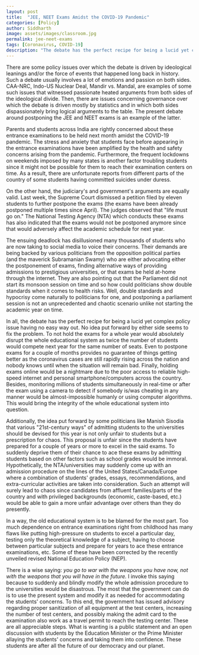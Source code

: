 ```yaml
---
layout: post
title:  "JEE, NEET Exams Amidst the COVID-19 Pandemic"
categories: [Policy]
author: Siddharth
image: assets/images/classroom.jpg
permalink: jee-neet-exams
tags: [Coronavirus, COVID-19]
description: "The debate has the perfect recipe for being a lucid yet complex policy issue having no easy way out."
---
```

There are some policy issues over which the debate is driven by ideological leanings and/or the force of events that happened long back in history. Such a debate usually involves a lot of emotions and passion on both sides. CAA-NRC, Indo-US Nuclear Deal, Mandir vs. Mandal, are examples of some such issues that witnessed passionate heated arguments from both sides of the ideological divide. Then, there are issues concerning governance over which the debate is driven mostly by statistics and in which both sides dispassionately bring logical arguments to the table. The present debate around postponing the JEE and NEET exams is an example of the latter.

Parents and students across India are rightly concerned about these entrance examinations to be held next month amidst the COVID-19 pandemic. The stress and anxiety that students face before appearing in the entrance examinations have been amplified by the health and safety concerns arising from the pandemic. Furthermore, the frequent lockdowns on weekends imposed by many states is another factor troubling students since it might not be possible for them to reach their examination centers on time. As a result, there are unfortunate reports from different parts of the country of some students having committed suicides under duress.

On the other hand, the judiciary's and government's arguments are equally valid. Last week, the Supreme Court dismissed a petition filed by eleven students to further postpone the exams (the exams have been already postponed multiple times since April). The judges observed that "life must go on." The National Testing Agency (NTA) which conducts these exams has also indicated that the exams would not be postponed anymore since that would adversely affect the academic schedule for next year.

The ensuing deadlock has disillusioned many thousands of students who are now taking to social media to voice their concerns. Their demands are being backed by various politicians from the opposition political parties (and the maverick Subramanian Swamy) who are either advocating either the postponement of exams, finding alternative ways of providing admissions to prestigious universities, or that exams be held at-home through the internet. They are also pointing out that the Parliament did not start its monsoon session on time and so how could politicians show double standards when it comes to health risks. Well, double standards and hypocrisy come naturally to politicians for one, and postponing a parliament session is not an unprecedented and chaotic scenario unlike not starting the academic year on time.

In all, the debate has the perfect recipe for being a lucid yet complex policy issue having no easy way out. No idea put forward by either side seems to fix the problem. To not hold the exams for a whole year would absolutely disrupt the whole educational system as twice the number of students would compete next year for the same number of seats. Even to postpone exams for a couple of months provides no guarantee of things getting better as the coronavirus cases are still rapidly rising across the nation and nobody knows until when the situation will remain bad. Finally, holding exams online would be a nightmare due to the poor access to reliable high-speed internet and personal smartphone/computers across the country. Besides, monitoring millions of students simultaneously in real-time or after the exam using a camera to detect if somebody is/was cheating in any manner would be almost-impossible humanly or using computer algorithms. This would bring the integrity of the whole educational system into question.

Additionally, the idea put forward by some politicians like Manish Sisodia that various "21st-century ways" of admitting students to the universities should be devised for this year is not only unfair to students but a prescription for chaos. This proposal is unfair since the students have prepared for a couple of years or more to excel in the said exams. To suddenly deprive them of their chance to ace these exams by admitting students based on other factors such as school grades would be immoral. Hypothetically, the NTA/universities may suddenly come up with an admission procedure on the lines of the United States/Canada/Europe where a combination of students' grades, essays, recommendations, and extra-curricular activities are taken into consideration. Such an attempt will surely lead to chaos since candidates from affluent families/parts of the country and with privileged backgrounds (economic, caste-based, etc.) would be able to gain a more unfair advantage over others than they do presently.

In a way, the old educational system is to be blamed for the most part. Too much dependence on entrance examinations right from childhood has many flaws like putting high-pressure on students to excel a particular day, testing only the theoretical knowledge of a subject, having to choose between particular subjects and prepare for years to ace these entrance examinations, etc. Some of these have been corrected by the recently unveiled revised National Education Policy (NEP).

There is a wise saying: <i>you go to war with the weapons you have now, not with the weapons that you will have in the future.</i> I invoke this saying because to suddenly and blindly modify the whole admission procedure to the universities would be disastrous. The most that the government can do is to use the present system and modify it as needed for accommodating the students' concerns. To this end, the government has issued advisory regarding proper sanitization of all equipment at the test centers, increasing the number of test centers, and possibly making the admit card to the examination also work as a travel permit to reach the testing center. These are all appreciable steps. What is wanting is a public statement and an open discussion with students by the Education Minister or the Prime Minister allaying the students' concerns and taking them into confidence. These students are after all the future of our democracy and our planet.
